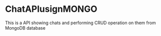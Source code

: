 # ChatAPIusignMONGO
This is a API showing chats and performing CRUD operation on them from MongoDB database
